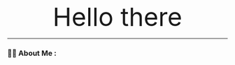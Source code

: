 <div align="center">
  <font size='30'><big>Hello there</big></font>
</div>

---

### :woman_technologist: About Me :
